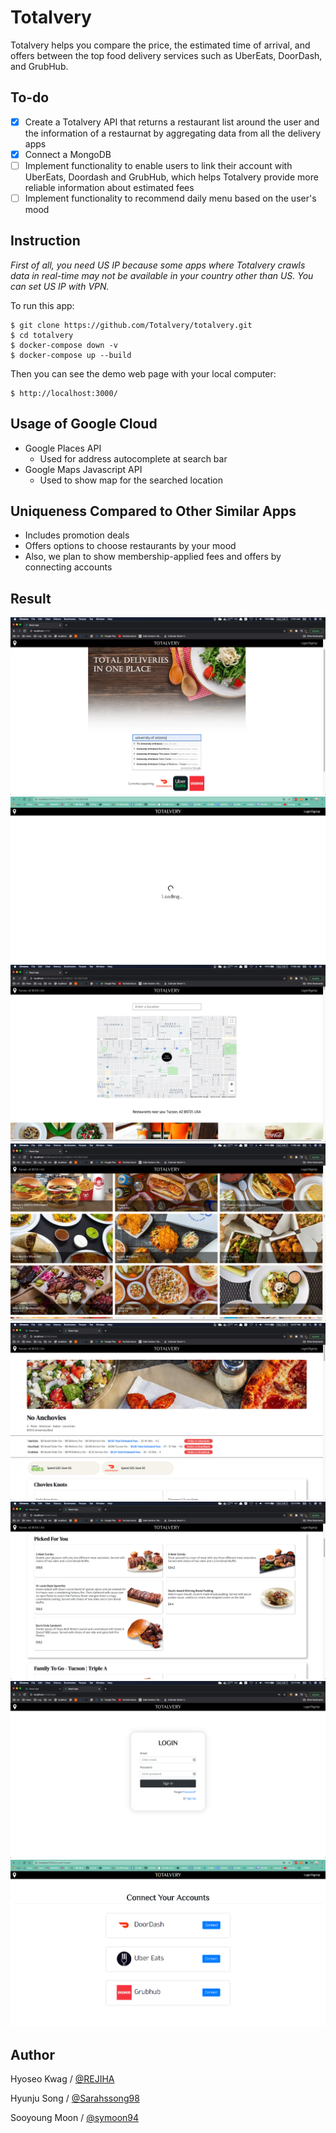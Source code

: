 # Totalvery

  Totalvery helps you compare the price, the estimated time of arrival, and offers between the top food delivery services such as UberEats, DoorDash, and GrubHub.

## To-do

- [x] Create a Totalvery API that returns a restaurant list around the user and the information of a restaurnat by aggregating data from all the delivery apps
- [x] Connect a MongoDB
- [ ] Implement functionality to enable users to link their account with UberEats, Doordash and GrubHub, which helps Totalvery provide more reliable information about estimated fees
- [ ] Implement functionality to recommend daily menu based on the user's mood

## Instruction

_First of all, you need US IP because some apps where Totalvery crawls data in real-time may not be available in your country other than US. You can set US IP with VPN._

To run this app:

   ```
   $ git clone https://github.com/Totalvery/totalvery.git
   $ cd totalvery
   $ docker-compose down -v
   $ docker-compose up --build
   ```

Then you can see the demo web page with your local computer:

    $ http://localhost:3000/

## Usage of Google Cloud

- Google Places API
  - Used for address autocomplete at search bar
- Google Maps Javascript API
  - Used to show map for the searched location

## Uniqueness Compared to Other Similar Apps

- Includes promotion deals
- Offers options to choose restaurants by your mood
- Also, we plan to show membership-applied fees and offers by connecting accounts

## Result

![Result1](assets/result1.png)
![Result2](assets/result2_fixed.png)
![Result3](assets/result3.png)
![Result4](assets/result4.png)
![Result5](assets/result5.png)
![Result6](assets/result6.png)
![Result7](assets/result7.png)
![Result8](assets/result8.png)


## Author

Hyoseo Kwag / [@REJIHA](https://github.com/REJIHA/)

Hyunju Song / [@Sarahssong98](https://github.com/Sarahssong98/)

Sooyoung Moon / [@symoon94](https://symoon94.github.io/)




<!-- Docker 위에서 makemigrations 또는 migrate 하는 법

1. 터미널에서 docker ps 커맨드를 입력합니다.

```

docker ps

```

2. 위에서 얻은 결과로부터 CONTAINER ID 값을 알아낸 후 다음과 같이 실행시켜 줍니다.

```

docker exec -it [CONTAINER ID] python manage.py makemigrations

```

```

docker exec -it [CONTAINER ID] python manage.py migrate

```

``` -->
